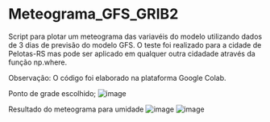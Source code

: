 # Meteograma_GFS_GRIB2

Script para plotar um meteograma das variavéis do modelo utilizando dados de 3 dias de previsão do modelo GFS. O teste foi realizado para a cidade de Pelotas-RS mas pode ser aplicado em qualquer outra cidadade através da função np.where.

Observação: O código foi elaborado na plataforma Google Colab.

Ponto de grade escolhido; 
![image](https://github.com/vlsantos-bit/Meteograma_GFS_GRIB2/blob/main/grad_escolhida.png)

Resultado do meteograma para umidade
![image](https://github.com/vlsantos-bit/Meteograma_GFS_GRIB2/blob/main/meteo_umid1.png) 
![image](https://github.com/vlsantos-bit/Meteograma_GFS_GRIB2/blob/main/umid_meteograma2.png)
